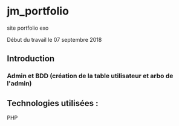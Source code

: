 # jm_portfolio
site portfolio exo


Début du travail le 07 septembre 2018

## Introduction
### Admin et BDD (création de la table utilisateur et arbo de l'admin)

## Technologies utilisées :
PHP  
